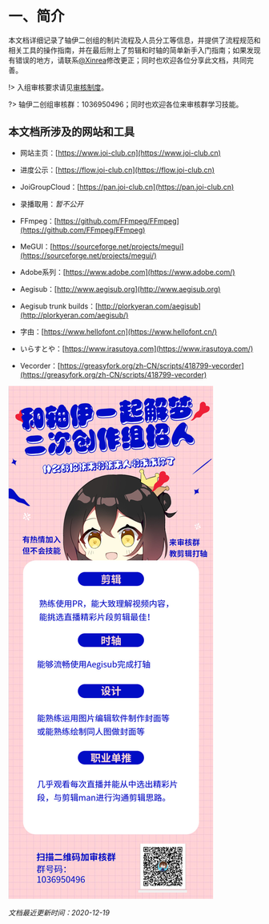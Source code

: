 # 一、简介

本文档详细记录了轴伊二创组的制片流程及人员分工等信息，并提供了流程规范和相关工具的操作指南，并在最后附上了剪辑和时轴的简单新手入门指南；如果发现有错误的地方，请联系[@Xinrea](https://space.bilibili.com/475210)修改更正；同时也欢迎各位分享此文档，共同完善。

!> 入组审核要求请见[审核制度](REVIEW.md)。

?> 轴伊二创组审核群：1036950496；同时也欢迎各位来审核群学习技能。

## 本文档所涉及的网站和工具

- 网站主页：[https://www.joi-club.cn](https://www.joi-club.cn)

- 进度公示：[https://flow.joi-club.cn](https://flow.joi-club.cn)

- JoiGroupCloud：[https://pan.joi-club.cn](https://pan.joi-club.cn)

- 录播取用：*暂不公开*

- FFmpeg：[https://github.com/FFmpeg/FFmpeg](https://github.com/FFmpeg/FFmpeg)

- MeGUI：[https://sourceforge.net/projects/megui](https://sourceforge.net/projects/megui/)

- Adobe系列：[https://www.adobe.com](https://www.adobe.com/)

- Aegisub：[http://www.aegisub.org](http://www.aegisub.org)

- Aegisub trunk builds：[http://plorkyeran.com/aegisub](http://plorkyeran.com/aegisub/)

- 字由：[https://www.hellofont.cn](https://www.hellofont.cn/)

- いらすとや：[https://www.irasutoya.com](https://www.irasutoya.com/)

- Vecorder：[https://greasyfork.org/zh-CN/scripts/418799-vecorder](https://greasyfork.org/zh-CN/scripts/418799-vecorder)

![广告](_media/ad.jpg)

*文档最近更新时间：2020-12-19*